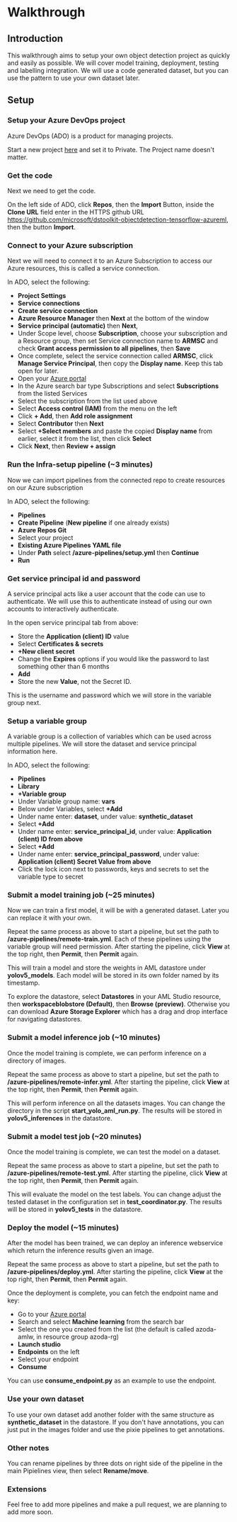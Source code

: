 # Walkthrough

## Introduction

This walkthrough aims to setup your own object detection project as quickly and easily as possible. We will cover model training, deployment, testing and labelling integration. We will use a code generated dataset, but you can use the pattern to use your own dataset later.

## Setup

### Setup your Azure DevOps project

Azure DevOps (ADO) is a product for managing projects.

Start a new project [here](https://dev.azure.com) and set it to Private. The Project name doesn't matter.

### Get the code

Next we need to get the code.

On the left side of ADO, click **Repos**, then the **Import** Button, inside the **Clone URL** field enter in the HTTPS github URL https://github.com/microsoft/dstoolkit-objectdetection-tensorflow-azureml, then the button **Import**.

### Connect to your Azure subscription

Next we will need to connect it to an Azure Subscription to access our Azure resources, this is called a service connection.

In ADO, select the following:
- **Project Settings**
- **Service connections**
- **Create service connection**
- **Azure Resource Manager** then **Next** at the bottom of the window
- **Service principal (automatic)** then **Next**,
-  Under Scope level, choose **Subscription**, choose your subscription and a Resource group, then set Service connection name to **ARMSC** and check **Grant access permission to all pipelines**, then **Save**
- Once complete, select the service connection called **ARMSC**, click **Manage Service Principal**, then copy the **Display name**. Keep this tab open for later.
- Open your [Azure portal](https://portal.azure.com)
- In the Azure search bar type Subscriptions and select **Subscriptions** from the listed Services
- Select the subscription from the list used above
- Select **Access control (IAM)** from the menu on the left
- Click **+ Add**, then **Add role assignment**
- Select **Contributor** then **Next**
- Select **+Select members** and paste the copied **Display name** from earlier, select it from the list, then click **Select**
- Click **Next**, then **Review + assign**

### Run the Infra-setup pipeline (~3 minutes)

Now we can import pipelines from the connected repo to create resources on our Azure subscription

In ADO, select the following:
- **Pipelines**
- **Create Pipeline** (**New pipeline** if one already exists)
- **Azure Repos Git**
- Select your project
- **Existing Azure Pipelines YAML file**
- Under **Path** select **/azure-pipelines/setup.yml** then **Continue**
- **Run**

### Get service principal id and password

A service principal acts like a user account that the code can use to authenticate. We will use this to authenticate instead of using our own accounts to interactively authenticate.

In the open service principal tab from above:
- Store the **Application (client) ID** value
- Select **Certificates & secrets**
- **+New client secret**
- Change the **Expires** options if you would like the password to last something other than 6 months
- **Add**
- Store the new **Value**, not the Secret ID.

This is the username and password which we will store in the variable group next.
 
### Setup a variable group

A variable group is a collection of variables which can be used across multiple pipelines. We will store the dataset and service principal information here.

In ADO, select the following:
- **Pipelines**
- **Library**
- **+Variable group**
- Under Variable group name: **vars**
- Below under Variables, select **+Add**
- Under name enter: **dataset**, under value: **synthetic_dataset**
- Select **+Add**
- Under name enter: **service_principal_id**, under value: **Application (client) ID from above**
- Select **+Add**
- Under name enter: **service_principal_password**, under value: **Application (client) Secret Value from above**
- Click the lock icon next to passwords, keys and secrets to set the variable type to secret

### Submit a model training job (~25 minutes)

Now we can train a first model, it will be with a generated dataset. Later you can replace it with your own.

Repeat the same process as above to start a pipeline, but set the path to **/azure-pipelines/remote-train.yml**. Each of these pipelines using the variable group will need permission. After starting the pipeline, click **View** at the top right, then **Permit**, then **Permit** again.

This will train a model and store the weights in AML datastore under **yolov5_models**. Each model will be stored in its own folder named by its timestamp.

To explore the datastore, select **Datastores** in your AML Studio resource, then **workspaceblobstore (Default)**, then **Browse (preview)**. Otherwise you can download **Azure Storage Explorer** which has a drag and drop interface for navigating datastores.

### Submit a model inference job (~10 minutes)

Once the model training is complete, we can perform inference on a directory of images.

Repeat the same process as above to start a pipeline, but set the path to **/azure-pipelines/remote-infer.yml**. After starting the pipeline, click **View** at the top right, then **Permit**, then **Permit** again.

This will perform inference on all the datasets images. You can change the directory in the script **start_yolo_aml_run.py**. The results will be stored in **yolov5_inferences** in the datastore.

### Submit a model test job (~20 minutes)

Once the model training is complete, we can test the model on a dataset.

Repeat the same process as above to start a pipeline, but set the path to **/azure-pipelines/remote-test.yml**. After starting the pipeline, click **View** at the top right, then **Permit**, then **Permit** again.

This will evaluate the model on the test labels. You can change adjust the tested dataset in the configuration set in **test_coordinator.py**. The results will be stored in **yolov5_tests** in the datastore.

### Deploy the model (~15 minutes)

After the model has been trained, we can deploy an inference webservice which return the inference results given an image.

Repeat the same process as above to start a pipeline, but set the path to **/azure-pipelines/deploy.yml**. After starting the pipeline, click **View** at the top right, then **Permit**, then **Permit** again.

Once the deployment is complete, you can fetch the endpoint name and key:
- Go to your [Azure portal](https://portal.azure.com)
- Search and select **Machine learning** from the search bar
- Select the one you created from the list (the default is called azoda-amlw, in resource group azoda-rg)
- **Launch studio**
- **Endpoints** on the left
- Select your endpoint
- **Consume**

You can use **consume_endpoint.py** as an example to use the endpoint. 

### Use your own dataset

To use your own dataset add another folder with the same structure as **synthetic_dataset** in the datastore. If you don't have annotations, you can just put in the images folder and use the pixie pipelines to get annotations.

### Other notes

You can rename pipelines by three dots on right side of the pipeline in the main Pipielines view, then select **Rename/move**.

### Extensions

Feel free to add more pipelines and make a pull request, we are planning to add more soon.